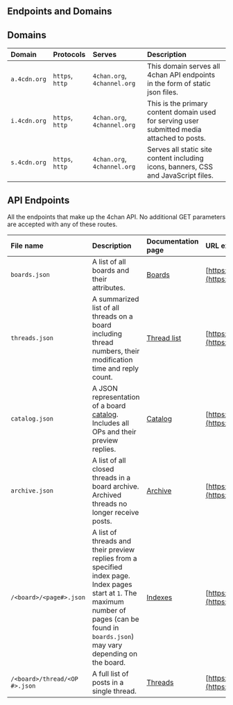## Endpoints and Domains ##

## Domains

| **Domain**   | **Protocols**      | **Serves**                    | **Description**      |
|:-------------|:-------------------|:----------------------------|:---------------------|
| `a.4cdn.org` | `https`, `http`    | `4chan.org`, `4channel.org` | This domain serves all 4chan API endpoints in the form of static json files. |
| `i.4cdn.org` | `https`, `http`    | `4chan.org`, `4channel.org` | This is the primary content domain used for serving user submitted media attached to posts. |
| `s.4cdn.org` | `https`, `http`    | `4chan.org`, `4channel.org` | Serves all static site content including icons, banners, CSS and JavaScript files.  |


## API Endpoints
All the endpoints that make up the 4chan API. No additional GET parameters are accepted with any of these routes.

| **File name**   | **Description**      | **Documentation page**      | **URL example** |
|:----------------|:---------------------|:-------------------------------|:---------------- |
| `boards.json` | A list of all boards and their attributes. | [Boards](Boards.md) | [https://a.4cdn.org/boards.json](https://a.4cdn.org/boards.json) | 
|`threads.json` | A summarized list of all threads on a board including thread numbers, their modification time and reply count. | [Thread list](Threadlist.md) | [https://a.4cdn.org/po/threads.json](https://a.4cdn.org/po/threads.json) |
|`catalog.json` | A JSON representation of a board [catalog](https://boards.4channel.org/catalog). Includes all OPs and their preview replies. | [Catalog](Catalog.md) | [https://a.4cdn.org/po/catalog.json](https://a.4cdn.org/po/catalog.json) |
|`archive.json` | A list of all closed threads in a board archive. Archived threads no longer receive posts. | [Archive](Archive.md) | [https://a.4cdn.org/po/archive.json](https://a.4cdn.org/po/archive.json) |
| `/<board>/<page#>.json` | A list of threads and their preview replies from a specified index page. Index pages start at `1`. The maximum number of pages (can be found in `boards.json`) may vary depending on the board. | [Indexes](Indexes.md) | [https://a.4cdn.org/po/3.json](https://a.4cdn.org/po/3.json) |
|`/<board>/thread/<OP #>.json`| A full list of posts in a single thread. | [Threads](Threads.md) | [https://a.4cdn.org/po/thread/570368.json](https://a.4cdn.org/po/thread/570368.json) | 

